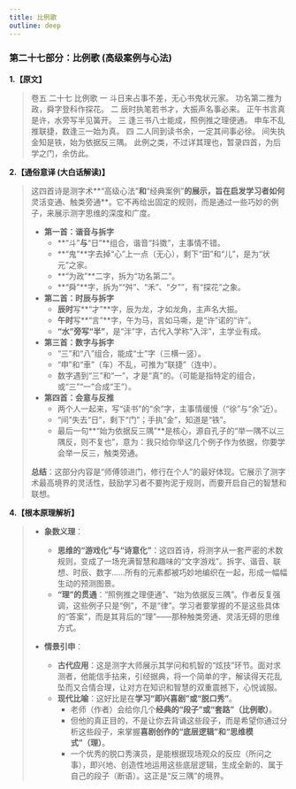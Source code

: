 ```yaml
---
title: 比例歌
outline: deep
---
```

  
### **第二十七部分：比例歌 (高级案例与心法)**

**1.【原文】**
> 卷五 二十七 比例歌
> 一
> 斗日来占事不差，无心书鬼状元家。
> 功名第二推为政，舜字登科作探花。
> 二
> 辰时执笔若书才，大振声名事必来。
> 正午书言真是许，水旁写半见簧开。
> 三
> 逢三书八士能成，照例推之理便通。
> 申车不乱推联捷，数逢三一始为真。
> 四
> 二人同到读书余，一定其间事必徐。
> 间失执金知是铁，始为依据反三隅。
> 此例之类，不过详其理也，暂录四首，为后学之门，余仿此。

**2.【通俗意译 (大白话解读)】**
> 这四首诗是测字术**“高级心法”**和**“经典案例”**的展示，旨在启发学习者如何**灵活变通、触类旁通**。它不再给出固定的规则，而是通过一些巧妙的例子，来展示测字思维的深度和广度。
> 
> *   **第一首：谐音与拆字**
>     *   **“斗”**与**“日”**组合，谐音“抖擞”，主事情不错。
>     *   **“鬼”**字去掉“心”上一点（无心），剩下“田”和“儿”，是为“状元”之家。
>     *   **“为政”**二字，拆为“功名第二”。
>     *   **“舜”**字，拆为““舛”、“禾”、“夕””，有“探花”之象。
> *   **第二首：时辰与拆字**
>     *   **辰时**写**“才”**字，辰为龙，才如龙角，主声名大振。
>     *   **午时**写**“言”**字，午为马，言如马嘶，是“许”诺的“许”。
>     *   **“水”**旁写**“半”**，是“泮”字，古代入学称“入泮”，主学业有成。
> *   **第三首：数字与拆字**
>     *   “三”和“八”组合，能成“士”字（三横一竖）。
>     *   “申”和“車”（车）不乱，可推为“联捷”（连中）。
>     *   数字遇到“三”和“一”，才是“真”的。（可能是指特定的组合，或“三”“一”合成“王”）。
> *   **第四首：会意与反推**
>     *   两个人一起来，写“读书”的“余”字，主事情缓慢（“徐”与“余”近）。
>     *   “间”失去“日”，剩下“门”；手执“金”，知道是“铁”。
>     *   最后一句**“始为依据反三隅”**是核心，源自孔子的“举一隅不以三隅反，则不复也”，意为：我只给你举这几个例子作为依据，你要学会举一反三，触类旁通。
> 
> **总结**：这部分内容是“师傅领进门，修行在个人”的最好体现。它展示了测字术最高境界的灵活性，鼓励学习者不要拘泥于规则，而要开启自己的智慧和联想。

**4.【根本原理解析】**
> *   **象数义理**：
>     *   **思维的“游戏化”与“诗意化”**：这四首诗，将测字从一套严密的术数规则，变成了一场充满智慧和趣味的“文字游戏”。拆字、谐音、联想、时辰、数字……所有的元素都被巧妙地编织在一起，形成一幅幅生动的预测图景。
>     *   **“理”的贯通**：“照例推之理便通”、“始为依据反三隅”。作者反复强调，这些例子只是“例”，不是“律”。学习者要掌握的不是这些具体的“答案”，而是其背后的“理”——那种触类旁通、灵活无碍的思维方式。
> 
> *   **情景引申**：
>     *   **古代应用**：这是测字大师展示其学问和机智的“炫技”环节。面对求测者，他能信手拈来，引经据典，将一个简单的字，解读得天花乱坠而又合情合理，让对方在知识和智慧的双重震撼下，心悦诚服。
>     *   **现代比喻**：这好比是在**学习“即兴喜剧”或“脱口秀”**。
>         *   老师（作者）会给你几个**经典的“段子”或“套路”（比例歌）**。
>         *   但他的真正目的，不是让你去背诵这些段子，而是希望你通过分析这些段子，来掌握**喜剧创作的“底层逻辑”和“思维模式”（理）**。
>         *   一个优秀的脱口秀演员，是能根据现场观众的反应（所问之事），即兴地、创造性地运用这些底层逻辑，生成全新的、属于自己的段子（断语）。这正是“反三隅”的境界。
